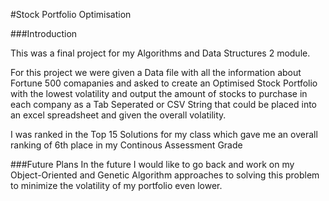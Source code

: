 #Stock Portfolio Optimisation

###Introduction

This was a final project for my Algorithms and Data Structures 2 module.

For this project we were given a Data file with all the information about Fortune 500 comapanies and asked to
create an Optimised Stock Portfolio with the lowest volatility and output the amount of stocks to purchase in each company as a Tab Seperated or CSV String that could be placed into an excel spreadsheet and given the overall volatility.

I was ranked in the Top 15 Solutions for my class which gave me an overall ranking of 6th place in my Continous Assessment Grade

###Future Plans
In the future I would like to go back and work on my Object-Oriented and Genetic Algorithm approaches to solving this problem to minimize the volatility of my portfolio even lower.
